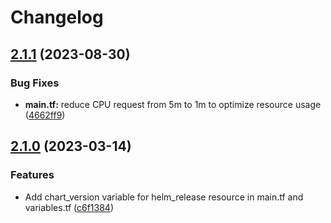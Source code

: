 # Changelog

## [2.1.1](https://github.com/releaseband/terraform-domain-exporter/compare/v2.1.0...v2.1.1) (2023-08-30)


### Bug Fixes

* **main.tf:** reduce CPU request from 5m to 1m to optimize resource usage ([4662ff9](https://github.com/releaseband/terraform-domain-exporter/commit/4662ff99177db40c6777e3da0f8b989219f710fd))

## [2.1.0](https://github.com/releaseband/terraform-domain-exporter/compare/v2.0.0...v2.1.0) (2023-03-14)


### Features

* Add chart_version variable for helm_release resource in main.tf and variables.tf ([c6f1384](https://github.com/releaseband/terraform-domain-exporter/commit/c6f1384957516f835c09ef757a2378f35f6cab9d))
